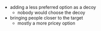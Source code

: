 - adding a less preferred option as a decoy
	- nobody would choose the decoy
- bringing people closer to the target
	- mostly a more pricey option